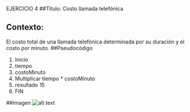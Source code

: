 EJERCICIO 4
##Título: Costo llamada telefónica

## Contexto:
El costo total de una llamada telefónica determinada por su duración y el costo por minuto.
##Pseudocódigo
1. Inicio
2. tiempo
3. costoMinuto
4. Multiplicar tiempo * costoMinuto
5. resultado  15
6. FIN

##imagen
![alt text](http://4.1m.yt/R5LyxwQ.jpg "Imagen diagrama")